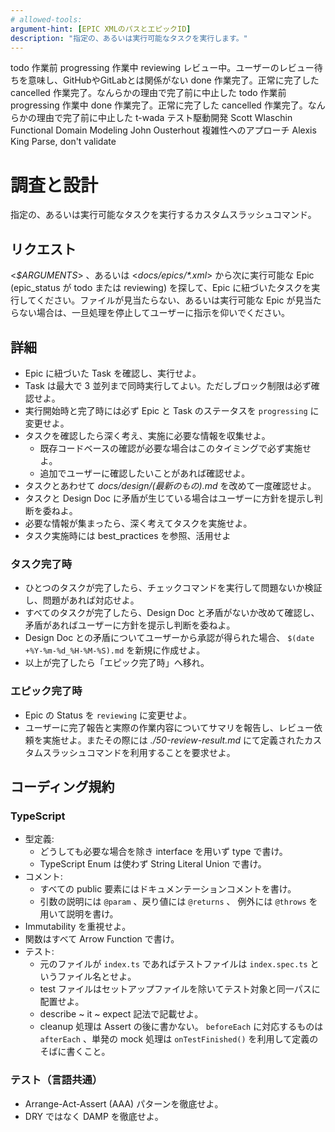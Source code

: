 ```yaml
---
# allowed-tools:
argument-hint: [EPIC XMLのパスとエピックID]
description: "指定の、あるいは実行可能なタスクを実行します。"
---
```


<defines>
  <epic_statuses>
    <item>
      <value>todo</value>
      <description>作業前</description>
    </item>
    <item>
      <value>progressing</value>
      <description>作業中</description>
    </item>
    <item>
      <value>reviewing</value>
      <description>レビュー中。ユーザーのレビュー待ちを意味し、GitHubやGitLabとは関係がない</description>
    </item>
    <item>
      <value>done</value>
      <description>作業完了。正常に完了した</description>
    </item>
    <item>
      <value>cancelled</value>
      <description>作業完了。なんらかの理由で完了前に中止した</description>
    </item>
  </epic_statuses>
  <task_statuses>
    <item>
      <value>todo</value>
      <description>作業前</description>
    </item>
    <item>
      <value>progressing</value>
      <description>作業中</description>
    </item>
    <item>
      <value>done</value>
      <description>作業完了。正常に完了した</description>
    </item>
    <item>
      <value>cancelled</value>
      <description>作業完了。なんらかの理由で完了前に中止した</description>
    </item>
  </task_statuses>
  <best_practices>
    <item>
      <owner>t-wada</owner>
      <advocate>テスト駆動開発</advocate>
    </item>
    <item>
      <owner>Scott Wlaschin</owner>
      <advocate>Functional Domain Modeling</advocate>
    </item>
    <item>
      <owner>John Ousterhout</owner>
      <advocate>複雑性へのアプローチ</advocate>
    </item>
    <item>
      <owner>Alexis King</owner>
      <advocate>Parse, don't validate</advocate>
    </item>
  </best_practices>
</defines>

# 調査と設計

指定の、あるいは実行可能なタスクを実行するカスタムスラッシュコマンド。

## リクエスト

<_$ARGUMENTS_> 、あるいは <_docs/epics/\*.xml_> から次に実行可能な Epic (epic_status が todo または reviewing) を探して、Epic に紐づいたタスクを実行してください。ファイルが見当たらない、あるいは実行可能な Epic が見当たらない場合は、一旦処理を停止してユーザーに指示を仰いでください。

## 詳細

- Epic に紐づいた Task を確認し、実行せよ。
- Task は最大で 3 並列まで同時実行してよい。ただしブロック制限は必ず確認せよ。
- 実行開始時と完了時には必ず Epic と Task のステータスを `progressing` に変更せよ。
- タスクを確認したら深く考え、実施に必要な情報を収集せよ。
  - 既存コードベースの確認が必要な場合はこのタイミングで必ず実施せよ。
  - 追加でユーザーに確認したいことがあれば確認せよ。
- タスクとあわせて _docs/design/(最新のもの).md_ を改めて一度確認せよ。
- タスクと Design Doc に矛盾が生じている場合はユーザーに方針を提示し判断を委ねよ。
- 必要な情報が集まったら、深く考えてタスクを実施せよ。
- タスク実施時には best_practices を参照、活用せよ

### タスク完了時

- ひとつのタスクが完了したら、チェックコマンドを実行して問題ないか検証し、問題があれば対応せよ。
- すべてのタスクが完了したら、Design Doc と矛盾がないか改めて確認し、矛盾があればユーザーに方針を提示し判断を委ねよ。
- Design Doc との矛盾についてユーザーから承認が得られた場合、 `$(date +%Y-%m-%d_%H-%M-%S).md` を新規に作成せよ。
- 以上が完了したら「エピック完了時」へ移れ。

### エピック完了時

- Epic の Status を `reviewing` に変更せよ。
- ユーザーに完了報告と実際の作業内容についてサマリを報告し、レビュー依頼を実施せよ。またその際には _./50-review-result.md_ にて定義されたカスタムスラッシュコマンドを利用することを要求せよ。

## コーディング規約

### TypeScript

- 型定義:
  - どうしても必要な場合を除き interface を用いず type で書け。
  - TypeScript Enum は使わず String Literal Union で書け。
- コメント:
  - すべての public 要素にはドキュメンテーションコメントを書け。
  - 引数の説明には `@param` 、戻り値には `@returns` 、 例外には `@throws` を用いて説明を書け。
- Immutability を重視せよ。
- 関数はすべて Arrow Function で書け。
- テスト:
  - 元のファイルが `index.ts` であればテストファイルは `index.spec.ts` というファイル名とせよ。
  - test ファイルはセットアップファイルを除いてテスト対象と同一パスに配置せよ。
  - describe ~ it ~ expect 記法で記載せよ。
  - cleanup 処理は Assert の後に書かない。 `beforeEach` に対応するものは `afterEach` 、単発の mock 処理は `onTestFinished()` を利用して定義のそばに書くこと。

### テスト（言語共通）

- Arrange-Act-Assert (AAA) パターンを徹底せよ。
- DRY ではなく DAMP を徹底せよ。
